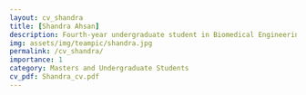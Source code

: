 ```yaml
---
layout: cv_shandra
title: [Shandra Ahsan]
description: Fourth-year undergraduate student in Biomedical Engineering.
img: assets/img/teampic/shandra.jpg
permalink: /cv_shandra/
importance: 1
category: Masters and Undergraduate Students
cv_pdf: Shandra_cv.pdf
---
```


